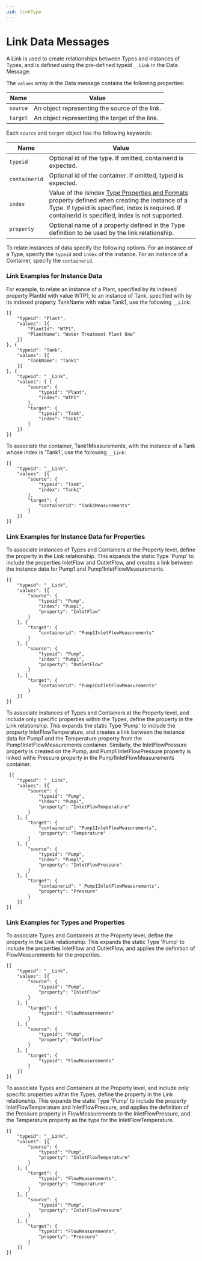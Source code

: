 ```yaml
---
uid: linkType
---
```


# Link Data Messages


A Link is used to create relationships between Types and instances of Types, and is defined using the pre-defined typeid `__Link` in the Data Message.

The `values` array in the Data message contains the following properties:

| Name | Value |
| --- | --- |
| `source` | An object representing the source of the link. |
| `target` | An object representing the target of the link. |

Each `source` and `target` object has the following keywords:

| Name | Value |
| --- | --- |
| `typeid` | Optional id of the type. If omitted, containerid is expected. |
| `containerid` | Optional id of the container. If omitted, typeid is expected. |
| `index` | Value of the isindex [Type Properties and Formats](xref:typePropertiesAndFormats) property defined when creating the instance of a Type. If typeid is specified, index is required. If containerid is specified, index is not supported. |
| `property` | Optional name of a property defined in the Type definition to be used by the link relationship. |

To relate instances of data specify the following options. For an instance of a Type, specify the `typeid` and `index` of the instance. 
For an instance of a Container, specify the `containerid`. 

### Link Examples for Instance Data

For example, to relate an instance of a Plant, specified by its indexed property PlantId with value WTP1, to an instance of Tank, specified with by its indexed property TankName with value Tank1, use the following `__Link`:

    [{ 
        "typeid": "Plant", 
        "values": [{ 
			"PlantId": "WTP1", 
			"PlantName": "Water Treatment Plant One" 
		}] 
    }, { 
        "typeid": "Tank", 
        "values": [{ 
			"TankName": "Tank1" 
		}] 
    }, { 
        "typeid": "__Link", 
        "values": [ { 
			"source": { 
				"typeid": "Plant", 
				"index": "WTP1"
			}, 
            "target": { 
				"typeid": "Tank", 
				"index": "Tank1" 
			} 
		}]
    }]


To associate the container, Tank1Measurements, with the instance of a Tank whose index is \'Tank1\', use the following `__Link`:

    [{  
		"typeid": "__Link", 
        "values": [{ 
			"source": { 
				"typeid": "Tank", 
				"index": "Tank1"
			}, 
            "target": {
				"containerid": "Tank1Measurements" 
			}
		}]
	}] 

### Link Examples for Instance Data for Properties

To associate instances of Types and Containers at the Property level, define the property in the Link relationship. 
This expands the static Type \'Pump\' to include the properties InletFlow and OutletFlow, and creates a link between the instance data for Pump1 and Pump1InletFlowMeasurements.
 
	[{ 
		"typeid": "__Link", 
		"values": [{ 
			"source": { 
				"typeid": "Pump", 
				"index": "Pump1",  
				"property": "InletFlow"
			}
		}, { 
			"target": { 
				"containerid": "Pump1InletFlowMeasurements" 
			} 
		}, {
			"source": { 
				"typeid": "Pump",
				"index": "Pump1",  
				"property": "OutletFlow" 
			}
		}, { 
			"target": { 
				"containerid": "Pump1OutletFlowMeasurements" 
			} 
		}]
	}]

To associate instances of Types and Containers at the Property level, and include only specific properties within the Types, define the property in the Link relationship. 
This expands the static Type \'Pump\' to include the property InletFlowTemperature, and creates a link between the instance data for Pump1 and the Temperature property from the Pump1InletFlowMeasurements container.
Similarly, the InletFlowPressure property is created on the Pump, and Pump1 InletFlowPressure property is linked withe Pressure property in the Pump1InletFlowMeasurements container.

	 [{ 
		"typeid": "__Link", 
		"values": [{ 
			"source": { 
				"typeid": "Pump", 
				"index": "Pump1",  
				"property": "InletFlowTemperature"
			}
		}, { 
			"target": { 
				"containerid": "Pump1InletFlowMeasurements",
				"property": "Temperature"  
			}	 
		}, {
			"source": { 
				"typeid": "Pump",
				"index": "Pump1",  
				"property": "InletFlowPressure"
			}
		}, { 
			"target": { 
				"containerid": " Pump1InletFlowMeasurements",
				"property": "Pressure"  
			} 
		}]
	}] 
	
### Link Examples for Types and Properties

To associate Types and Containers at the Property level, define the property in the Link relationship. 
This expands the static Type \'Pump\' to include the properties InletFlow and OutletFlow, and applies the definition of FlowMeasurements for the properties.
 
	[{ 
		"typeid": "__Link", 
		"values": [{ 
			"source": { 
				"typeid": "Pump", 
				"property": "InletFlow"
			}
		}, { 
			"target": { 
				"typeid": "FlowMeasurements" 
			} 
		}, {
			"source": { 
				"typeid": "Pump", 
				"property": "OutletFlow" 
			}
		}, { 
			"target": { 
				"typeid": "FlowMeasurements" 
			} 
		}]
	}] 

To associate Types and Containers at the Property level, and include only specific properties within the Types, define the property in the Link relationship. 
This expands the static Type \'Pump\' to include the property InletFlowTemperature and InletFlowPressure, and applies the definition of the Pressure property in FlowMeasurements to the InletFlowPressure,
and the Temperature property as the type for the InletFlowTemperature.

	[{ 
		"typeid": "__Link", 
		"values": [{ 
			"source": { 
				"typeid": "Pump", 
				"property": "InletFlowTemperature"
			}
		}, { 
			"target": { 
				"typeid": "FlowMeasurements",
				"property": "Temperature" 
			} 
		}, {
			"source": { 
				"typeid": "Pump", 
				"property": "InletFlowPressure"
			}
		}, { 
			"target": { 
				"typeid": "FlowMeasurements", 
				"property": "Pressure" 
			} 
		}]
	}]
